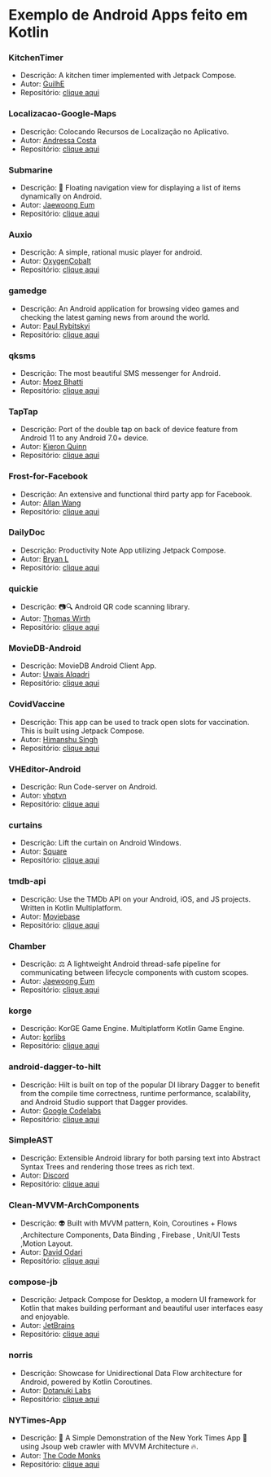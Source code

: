 # Exemplo de Android Apps feito em Kotlin

### KitchenTimer

* Descrição: A kitchen timer implemented with Jetpack Compose.
* Autor: [GuilhE](https://github.com/GuilhE)
* Repositório: [clique aqui](https://github.com/GuilhE/KitchenTimer)

### Localizacao-Google-Maps

* Descrição: Colocando Recursos de Localização no Aplicativo.
* Autor: [Andressa Costa](https://github.com/andressa-costa)
* Repositório: [clique aqui](https://github.com/andressa-costa/Localizacao-Google-Maps)


### Submarine

* Descrição: 🚤 Floating navigation view for displaying a list of items dynamically on Android.
* Autor: [Jaewoong Eum](https://github.com/skydoves)
* Repositório: [clique aqui](https://github.com/skydoves/Submarine)

### Auxio

* Descrição: A simple, rational music player for android.
* Autor: [OxygenCobalt](https://github.com/OxygenCobalt)
* Repositório: [clique aqui](https://github.com/OxygenCobalt/Auxio)

### gamedge

* Descrição: An Android application for browsing video games and checking the latest gaming news from around the world.
* Autor: [Paul Rybitskyi](https://github.com/mars885)
* Repositório: [clique aqui](https://github.com/mars885/gamedge)

### qksms

* Descrição: The most beautiful SMS messenger for Android.
* Autor: [Moez Bhatti](https://github.com/moezbhatti)
* Repositório: [clique aqui](https://github.com/moezbhatti/qksms)

### TapTap

* Descrição: Port of the double tap on back of device feature from Android 11 to any Android 7.0+ device.
* Autor: [Kieron Quinn](https://github.com/KieronQuinn)
* Repositório: [clique aqui](https://github.com/KieronQuinn/TapTap)

### Frost-for-Facebook

* Descrição: An extensive and functional third party app for Facebook.
* Autor: [Allan Wang](https://github.com/AllanWang)
* Repositório: [clique aqui](https://github.com/AllanWang/Frost-for-Facebook)

### DailyDoc

* Descrição: Productivity Note App utilizing Jetpack Compose.
* Autor: [Bryan L](https://github.com/B-Lidberg)
* Repositório: [clique aqui](https://github.com/B-Lidberg/DailyDoc)

### quickie

* Descrição: 📷🔍 Android QR code scanning library.
* Autor: [Thomas Wirth](https://github.com/G00fY2)
* Repositório: [clique aqui](https://github.com/G00fY2/quickie)

### MovieDB-Android

* Descrição: MovieDB Android Client App.
* Autor: [Uwais Alqadri](https://github.com/uwais123)
* Repositório: [clique aqui](https://github.com/uwais123/MovieDB-Android)

### CovidVaccine

* Descrição: This app can be used to track open slots for vaccination. This is built using Jetpack Compose.
* Autor: [Himanshu Singh](https://github.com/hi-manshu)
* Repositório: [clique aqui](https://github.com/hi-manshu/CovidVaccine)

### VHEditor-Android

* Descrição: Run Code-server on Android.
* Autor: [vhqtvn](https://github.com/vhqtvn)
* Repositório: [clique aqui](https://github.com/vhqtvn/VHEditor-Android)

### curtains

* Descrição: Lift the curtain on Android Windows.
* Autor: [Square](https://github.com/square)
* Repositório: [clique aqui](https://github.com/square/curtains)

### tmdb-api

* Descrição: Use the TMDb API on your Android, iOS, and JS projects. Written in Kotlin Multiplatform.
* Autor: [Moviebase](https://github.com/MoviebaseApp)
* Repositório: [clique aqui](https://github.com/MoviebaseApp/tmdb-api)

### Chamber

* Descrição: ⚖️ A lightweight Android thread-safe pipeline for communicating between lifecycle components with custom scopes.
* Autor: [Jaewoong Eum](https://github.com/skydoves)
* Repositório: [clique aqui](https://github.com/skydoves/Chamber)

### korge

* Descrição: KorGE Game Engine. Multiplatform Kotlin Game Engine.
* Autor: [korlibs](https://github.com/korlibs)
* Repositório: [clique aqui](https://github.com/korlibs/korge)

### android-dagger-to-hilt

* Descrição: Hilt is built on top of the popular DI library Dagger to benefit from the compile time correctness, runtime performance, scalability, and Android Studio support that Dagger provides.
* Autor: [Google Codelabs](https://github.com/googlecodelabs)
* Repositório: [clique aqui](https://github.com/googlecodelabs/android-dagger-to-hilt)

### SimpleAST

* Descrição: Extensible Android library for both parsing text into Abstract Syntax Trees and rendering those trees as rich text.
* Autor: [Discord](https://github.com/discord)
* Repositório: [clique aqui](https://github.com/discord/SimpleAST)

### Clean-MVVM-ArchComponents

* Descrição: 👽 Built with MVVM pattern, Koin, Coroutines + Flows ,Architecture Components, Data Binding , Firebase , Unit/UI Tests ,Motion Layout.
* Autor: [David Odari](https://github.com/odaridavid)
* Repositório: [clique aqui](https://github.com/odaridavid/Clean-MVVM-ArchComponents)

### compose-jb

* Descrição: Jetpack Compose for Desktop, a modern UI framework for Kotlin that makes building performant and beautiful user interfaces easy and enjoyable.
* Autor: [JetBrains](https://github.com/JetBrains)
* Repositório: [clique aqui](https://github.com/JetBrains/compose-jb)

### norris

* Descrição: Showcase for Unidirectional Data Flow architecture for Android, powered by Kotlin Coroutines.
* Autor: [Dotanuki Labs](https://github.com/dotanuki-labs)
* Repositório: [clique aqui](https://github.com/dotanuki-labs/norris)

### NYTimes-App

* Descrição: 🗽 A Simple Demonstration of the New York Times App 📱 using Jsoup web crawler with MVVM Architecture 🔥.
* Autor: [The Code Monks](https://github.com/TheCodeMonks)
* Repositório: [clique aqui](https://github.com/TheCodeMonks/NYTimes-App)
